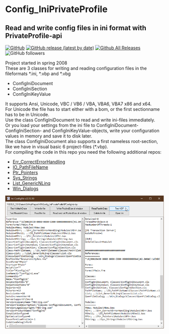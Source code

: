 # Config_IniPrivateProfile  
## Read and write config files in ini format with PrivateProfile-api  

[![GitHub](https://img.shields.io/github/license/OlimilO1402/Config_IniPrivateProfile?style=plastic)](https://github.com/OlimilO1402/Config_IniPrivateProfile/blob/master/LICENSE) 
[![GitHub release (latest by date)](https://img.shields.io/github/v/release/OlimilO1402/Config_IniPrivateProfile?style=plastic)](https://github.com/OlimilO1402/Config_IniPrivateProfile/releases/latest) 
[![Github All Releases](https://img.shields.io/github/downloads/OlimilO1402/Config_IniPrivateProfile/total.svg)](https://github.com/OlimilO1402/Config_IniPrivateProfile/releases/download/v2022.12.27/ConfigIni_v2022.12.27.zip) 
![GitHub followers](https://img.shields.io/github/followers/OlimilO1402?style=social)

Project started in spring 2008  
These are 3 classes for writing and reading configuration files in the fileformats *.ini, *.vbp and *.vbg
* ConfigIniDocument 
* ConfigIniSection 
* ConfigIniKeyValue 
  
It supports Ansi, Unicode, VBC / VB6 / VBA, VBA6, VBA7 x86 and x64.  
For Unicode the file has to start either with a bom, or the first sectionname has to be in Unicode.  
Use the class ConfigIniDocument to read and write ini-files immediately.  
Or you load your settings from the ini file to ConfigIniDocument- ConfigIniSection- and ConfigIniKeyValue-objects, write your configuration values in memory and save it to disk later.  
The class ConfigIniDocument also supports a first nameless root-section, like we have in visual basic 6 project-files (*.vbp).  
For compiling the code in this repo you need the following additional repos:  
* [Err_CorrectErrorHandling](https://github.com/OlimilO1402/Err_CorrectErrorHandling)  
* [IO_PathFileName](https://github.com/OlimilO1402/IO_PathFileName)  
* [Ptr_Pointers](https://github.com/OlimilO1402/Ptr_Pointers)  
* [Sys_Strings](https://github.com/OlimilO1402/Sys_Strings)  
* [List_GenericNLinq](https://github.com/OlimilO1402/List_GenericNLinq)  
* [Win_Dialogs](https://github.com/OlimilO1402/Win_Dialogs)  

![ConfigIni Image](Resources/ConfigIni.png "ConfigIni Image")
